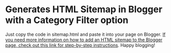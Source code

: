 # Generates HTML Sitemap in Blogger with a Category Filter option

Just copy the code in sitemap.html and paste it into your page on Blogger. [If you need more information on how to add an HTML sitemap to the Blogger page, check out this link for step-by-step instructions](https://masonreview.com/posts/how-to-add-html-sitemap-in-blogger-with/). Happy blogging!


